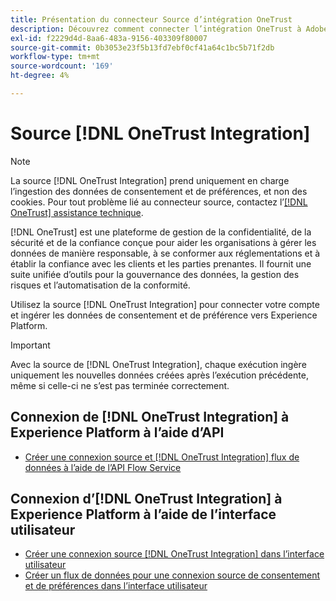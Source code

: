 ```yaml
---
title: Présentation du connecteur Source d’intégration OneTrust
description: Découvrez comment connecter l’intégration OneTrust à Adobe Experience Platform à l’aide d’API ou de l’interface utilisateur.
exl-id: f2229d4d-8aa6-483a-9156-403309f80007
source-git-commit: 0b3053e23f5b13fd7ebf0cf41a64c1bc5b71f2db
workflow-type: tm+mt
source-wordcount: '169'
ht-degree: 4%

---
```


# Source [!DNL OneTrust Integration]

>[!NOTE]
>
>La source [!DNL OneTrust Integration] prend uniquement en charge l’ingestion des données de consentement et de préférences, et non des cookies. Pour tout problème lié au connecteur source, contactez l’[[!DNL OneTrust] assistance technique](https://support.onetrust.com).

[!DNL OneTrust] est une plateforme de gestion de la confidentialité, de la sécurité et de la confiance conçue pour aider les organisations à gérer les données de manière responsable, à se conformer aux réglementations et à établir la confiance avec les clients et les parties prenantes. Il fournit une suite unifiée d’outils pour la gouvernance des données, la gestion des risques et l’automatisation de la conformité.

Utilisez la source [!DNL OneTrust Integration] pour connecter votre compte et ingérer les données de consentement et de préférence vers Experience Platform.

>[!IMPORTANT]
>
>Avec la source de [!DNL OneTrust Integration], chaque exécution ingère uniquement les nouvelles données créées après l’exécution précédente, même si celle-ci ne s’est pas terminée correctement.

## Connexion de [!DNL OneTrust Integration] à Experience Platform à l’aide d’API

- [Créer une connexion source et  [!DNL OneTrust Integration]  flux de données à l’aide de l’API Flow Service](../../tutorials/api/create/consent-and-preferences/onetrust.md)

## Connexion d’[!DNL OneTrust Integration] à Experience Platform à l’aide de l’interface utilisateur

- [Créer une connexion source  [!DNL OneTrust Integration]  dans l’interface utilisateur](../../tutorials/ui/create/consent-and-preferences/onetrust.md)
- [Créer un flux de données pour une connexion source de consentement et de préférences dans l’interface utilisateur](../../tutorials/ui/dataflow/consent-and-preferences.md)
